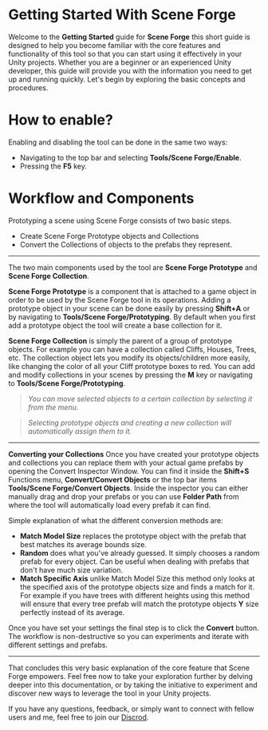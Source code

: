 ﻿
# Getting Started With Scene Forge

Welcome to the **Getting Started** guide for **Scene Forge** this short guide is designed to help you become familiar with the core features and functionality of this tool so that you can start using it effectively in your Unity projects. Whether you are a beginner or an experienced Unity developer, this guide will provide you with the information you need to get up and running quickly. Let's begin by exploring the basic concepts and procedures.


# How to enable?

Enabling and disabling the tool can be done in the same two ways:

- Navigating to the top bar and selecting **Tools/Scene Forge/Enable**.
-  Pressing the **F5** key.


# Workflow and Components

Prototyping a scene using Scene Forge consists of two basic steps.

- Create Scene Forge Prototype objects and Collections
- Convert the Collections of objects to the prefabs they represent.

---

The two main components used by the tool are **Scene Forge Prototype** and **Scene Forge Collection**.

**Scene Forge Prototype** is a component that is attached to a game object in order to be used by the Scene Forge tool in its operations. Adding a prototype object in your scene can be done easily by pressing **Shift+A** or by navigating to **Tools/Scene Forge/Prototyping**. 
By default when you first add a prototype object the tool will create a base collection for it.

**Scene Forge Collection** is simply the parent of a group of prototype objects. For example you can have a collection called Cliffs, Houses, Trees, etc. The collection object lets you modify its objects/children more easily, like changing the color of all your Cliff prototype boxes to red.
You can add and modify collections in your scenes by pressing the **M** key or navigating to **Tools/Scene Forge/Prototyping**. 

>*You can move selected objects to a certain collection by selecting it from the menu.* 

>*Selecting prototype objects and creating a new collection will automatically assign them to it.*

---

**Converting your Collections**
Once you have created your prototype objects and collections you can replace them with your actual game prefabs by opening the Convert Inspector Window. You can find it inside the **Shift+S** Functions menu, **Convert/Convert Objects** or the top bar items **Tools/Scene Forge/Convert Objects**.
Inside the inspector you can either manually drag and drop your prefabs or you can use **Folder Path** from where the tool will automatically load every prefab it can find. 

Simple explanation of what the different conversion methods are:

- **Match Model Size** replaces the prototype object with the prefab that best matches its average bounds size.
-  **Random** does what you've already guessed. It simply chooses a random prefab for every object. Can be useful when dealing with prefabs that don't have much size variation.
-  **Match Specific Axis** unlike Match Model Size this method only looks at the specified axis of the prototype objects size and finds a match for it. For example if you have trees with different heights using this method will ensure that every tree prefab will match the prototype objects **Y** size perfectly instead of its average.

Once you have set your settings the final step is to click the **Convert** button. The workflow is non-destructive so you can experiments and iterate with different settings and prefabs. 

---
That concludes this very basic explanation of the core feature that Scene Forge empowers. Feel free now to take your exploration further by delving deeper into this documentation, or by taking the initiative to experiment and discover new ways to leverage the tool in your Unity projects. 

If you have any questions, feedback, or simply want to connect with fellow users and me, feel free to join our [Discrod](group:https://discord.gg/BGsYeCvJ).
